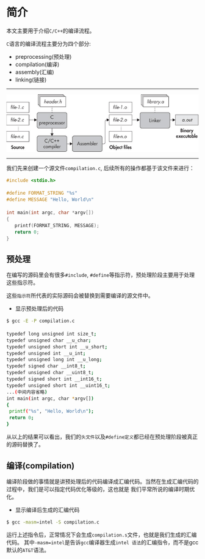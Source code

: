 # 简介

本文主要用于介绍`C/C++`的编译流程。

`C`语言的编译流程主要分为四个部分:

* preprocessing(预处理)
* compilation(编译)
* assembly(汇编)
* linking(链接)

---

![compilation phases](assert/compilation-phase.jpg)

---

我们先来创建一个源文件`compilation.c`, 后续所有的操作都基于该文件来进行：

```c
#include <stdio.h>

#define FORMAT_STRING "%s"
#define MESSAGE "Hello, World\n"

int main(int argc, char *argv[])
{
   printf(FORMAT_STRING, MESSAGE);
   return 0;
}
```

## 预处理

在编写的源码里会有很多`#include`, `#define`等指示符，预处理阶段主要用于处理这些指示符。

这些`指示符`所代表的实际源码会被替换到需要编译的源文件中。

* 显示预处理后的代码

```sh
$ gcc -E -P compilation.c

typedef long unsigned int size_t;
typedef unsigned char __u_char;
typedef unsigned short int __u_short;
typedef unsigned int __u_int;
typedef unsigned long int __u_long;
typedef signed char __int8_t;
typedef unsigned char __uint8_t;
typedef signed short int __int16_t;
typedef unsigned short int __uint16_t;
...(中间内容省略)
int main(int argc, char *argv[])
{
 printf("%s", "Hello, World\n");
 return 0;
}

```
从以上的结果可以看出，我们的`头文件`以及`#define定义`都已经在预处理阶段被真正的源码替换了。

## 编译(compilation)

编译阶段做的事情就是讲预处理后的代码编译成汇编代码。当然在生成汇编代码的过程中，我们是可以指定代码优化等级的，这也就是
我们平常所说的编译时期优化。

* 显示编译后生成的汇编代码

```sh
$ gcc -masm=intel -S compilation.c
```

运行上述指令后，正常情况下会生成`compilation.s`文件，也就是我们生成的汇编代码。
其中`-masm=intel`是告诉`gcc`编译器生成`intel 语法`的汇编指令，而不是gcc默认的`AT&T`语法。

